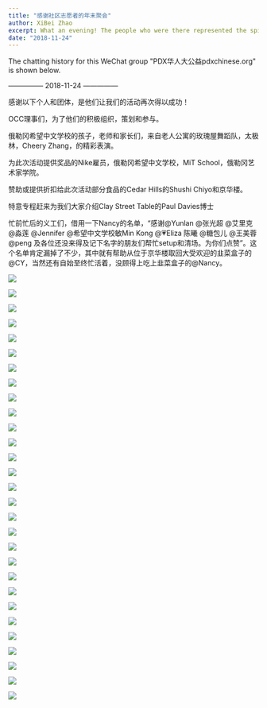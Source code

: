 ```yaml
---
title: "感谢社区志愿者的年末聚会"
author: XiBei Zhao
excerpt: What an evening! The people who were there represented the spirit of the community, with the beauty inside out. We all owe them who devoted their time and passion to the community. Thank you all, our volunteers, for all you have done!"
date: "2018-11-24"
---
```


The chatting history for this WeChat group "PDX华人大公益pdxchinese.org" is shown below.

—————  2018-11-24  —————

感谢以下个人和团体，是他们让我们的活动再次得以成功！

OCC理事们，为了他们的积极组织，策划和参与。

俄勒冈希望中文学校的孩子，老师和家长们，来自老人公寓的玫瑰屋舞蹈队，太极林，Cheery Zhang，的精彩表演。

为此次活动提供奖品的Nike雇员，俄勒冈希望中文学校，MiT School，俄勒冈艺术家学院。

赞助或提供折扣给此次活动部分食品的Cedar Hills的Shushi Chiyo和京华楼。

特意专程赶来为我们大家介绍Clay Street Table的Paul Davies博士

忙前忙后的义工们，借用一下Nancy的名单，“感谢@Yunlan  @张光超 @艾里克 @淼莲 @Jennifer @希望中文学校敏Min Kong  @💗Eliza 陈曦 @糖包儿 @王美蓉 @peng 及各位还没来得及记下名字的朋友们帮忙setup和清场。为你们点赞”。这个名单肯定漏掉了不少，其中就有帮助从位于京华楼取回大受欢迎的韭菜盒子的@CY，当然还有自始至终忙活着，没顾得上吃上韭菜盒子的@Nancy。

![](https://res.cloudinary.com/dhngj18do/image/upload/f_auto,q_auto/v1/images/6b13c8a7ca77b7038bbe48fbc76a4460)

![](https://res.cloudinary.com/dhngj18do/image/upload/f_auto,q_auto/v1/images/c4bf4643e709ec3cff4b40b7dc1331dd)

![](https://res.cloudinary.com/dhngj18do/image/upload/f_auto,q_auto/v1/images/2dd5e695d9e39764ae1fe19f3679a398.jpg)

![](https://res.cloudinary.com/dhngj18do/image/upload/f_auto,q_auto/v1/images/f4d384776fde00217427bb84310d0b34)

![](https://res.cloudinary.com/dhngj18do/image/upload/f_auto,q_auto/v1/images/ce057dea0496d00848ce96f8a7f7ebfa)

![](https://res.cloudinary.com/dhngj18do/image/upload/f_auto,q_auto/v1/images/7e427baa9d1f2994abda2cbc63a13ea6)

![](https://res.cloudinary.com/dhngj18do/image/upload/f_auto,q_auto/v1/images/cdf85407470e6ca99f9aa04b42405f5f)

![](https://res.cloudinary.com/dhngj18do/image/upload/f_auto,q_auto/v1/images/9c19e4eefee4bd427605b39503c2d788)

![](https://res.cloudinary.com/dhngj18do/image/upload/f_auto,q_auto/v1/images/9262aa08eb6e3e8511e717d0efaf1e6d)

![](https://res.cloudinary.com/dhngj18do/image/upload/f_auto,q_auto/v1/images/622d00c78e1b8a6b3e0dad33abec1bca)

![](https://res.cloudinary.com/dhngj18do/image/upload/f_auto,q_auto/v1/images/82840a5ce8cca040fc500461cc251da8)

![](https://res.cloudinary.com/dhngj18do/image/upload/f_auto,q_auto/v1/images/8708ff1287d4fedceb6a1c9585c6e256)

![](https://res.cloudinary.com/dhngj18do/image/upload/f_auto,q_auto/v1/images/50000811ca6c77fddec3263c2b59b928)

![](https://res.cloudinary.com/dhngj18do/image/upload/f_auto,q_auto/v1/images/134ba26d03084339f0c2b6d3ac8bce7b)

![](https://res.cloudinary.com/dhngj18do/image/upload/f_auto,q_auto/v1/images/28cea704142d832c2ad8614069107f09)

![](https://res.cloudinary.com/dhngj18do/image/upload/f_auto,q_auto/v1/images/828a7eb1a976802c08c69b9433248a4a)

![](https://res.cloudinary.com/dhngj18do/image/upload/f_auto,q_auto/v1/images/e8e3b70a6fdd89789769e4406a78322f)

![](https://res.cloudinary.com/dhngj18do/image/upload/f_auto,q_auto/v1/images/75ceeb9bd99ac65d4edcfe1a6fde1750)

![](https://res.cloudinary.com/dhngj18do/image/upload/f_auto,q_auto/v1/images/1db8427f3e7c40b162833ca1a92416e3)

![](https://res.cloudinary.com/dhngj18do/image/upload/f_auto,q_auto/v1/images/37387c286f01dbd82c44ab7f4d9fd291)

![](https://res.cloudinary.com/dhngj18do/image/upload/f_auto,q_auto/v1/images/08684bf2d324bd9d38dc2371b51eab53)

![](https://res.cloudinary.com/dhngj18do/image/upload/f_auto,q_auto/v1/images/8c82a2cf78aab6e7025da293df313528)

![](https://res.cloudinary.com/dhngj18do/image/upload/f_auto,q_auto/v1/images/deea36c80c5c3a622402538b3867e7e6)

![](https://res.cloudinary.com/dhngj18do/image/upload/f_auto,q_auto/v1/images/3e43b58c145a82668bdaf05093799749)

![](https://res.cloudinary.com/dhngj18do/image/upload/f_auto,q_auto/v1/images/4570f09f20b51d305a3e2a4d28c92afd)

![](https://res.cloudinary.com/dhngj18do/image/upload/f_auto,q_auto/v1/images/7dbd2994d301973b6a417eaf82418031)

![](https://res.cloudinary.com/dhngj18do/image/upload/f_auto,q_auto/v1/images/c09aa3bec70b9c4b67372e844ba6fff0)

![](https://res.cloudinary.com/dhngj18do/image/upload/f_auto,q_auto/v1/images/2185ef84dbe94beb2384537fec414cc5)

![](https://res.cloudinary.com/dhngj18do/image/upload/f_auto,q_auto/v1/images/db44a72ea58f5a6db46b24a02920eb01)
